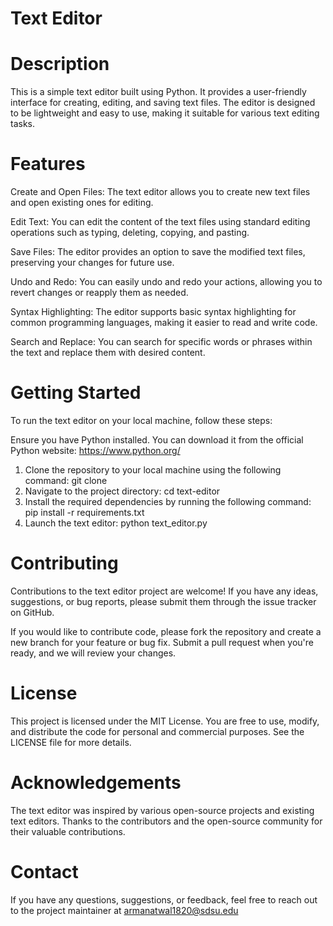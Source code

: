 # Text Editor

# Description
This is a simple text editor built using Python. It provides a user-friendly interface for creating, editing, and saving text files. The editor is designed to be lightweight and easy to use, making it suitable for various text editing tasks.

# Features
Create and Open Files: The text editor allows you to create new text files and open existing ones for editing.

Edit Text: You can edit the content of the text files using standard editing operations such as typing, deleting, copying, and pasting.

Save Files: The editor provides an option to save the modified text files, preserving your changes for future use.

Undo and Redo: You can easily undo and redo your actions, allowing you to revert changes or reapply them as needed.

Syntax Highlighting: The editor supports basic syntax highlighting for common programming languages, making it easier to read and write code.

Search and Replace: You can search for specific words or phrases within the text and replace them with desired content.

# Getting Started
To run the text editor on your local machine, follow these steps:

Ensure you have Python installed. You can download it from the official Python website: https://www.python.org/

1. Clone the repository to your local machine using the following command:
git clone 
2. Navigate to the project directory:
cd text-editor
3. Install the required dependencies by running the following command:
pip install -r requirements.txt
4. Launch the text editor:
python text_editor.py

# Contributing
Contributions to the text editor project are welcome! If you have any ideas, suggestions, or bug reports, please submit them through the issue tracker on GitHub.

If you would like to contribute code, please fork the repository and create a new branch for your feature or bug fix. Submit a pull request when you're ready, and we will review your changes.

# License
This project is licensed under the MIT License. You are free to use, modify, and distribute the code for personal and commercial purposes. See the LICENSE file for more details.

# Acknowledgements
The text editor was inspired by various open-source projects and existing text editors.
Thanks to the contributors and the open-source community for their valuable contributions.

# Contact
If you have any questions, suggestions, or feedback, feel free to reach out to the project maintainer at armanatwal1820@sdsu.edu

